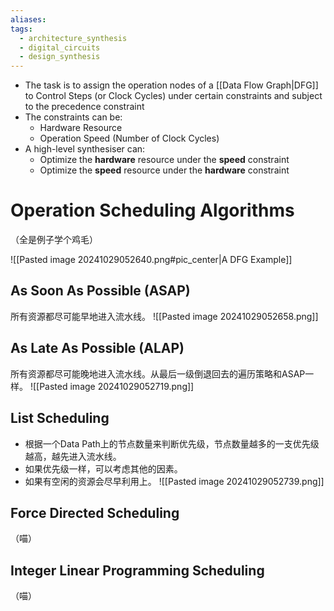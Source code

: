 ```yaml
---
aliases: 
tags:
  - architecture_synthesis
  - digital_circuits
  - design_synthesis
---
```

- The task is to assign the operation nodes of a [[Data Flow Graph|DFG]] to Control Steps (or Clock Cycles) under certain constraints and subject to the precedence constraint
- The constraints can be:
	- Hardware Resource
	- Operation Speed (Number of Clock Cycles)
- A high-level synthesiser can:
	- Optimize the **hardware** resource under the **speed** constraint
	- Optimize the **speed** resource under the **hardware** constraint

# Operation Scheduling Algorithms

（全是例子学个鸡毛）

![[Pasted image 20241029052640.png#pic_center|A DFG Example]]
## As Soon As Possible (ASAP)

所有资源都尽可能早地进入流水线。
![[Pasted image 20241029052658.png]]
## As Late As Possible (ALAP)

所有资源都尽可能晚地进入流水线。从最后一级倒退回去的遍历策略和ASAP一样。
![[Pasted image 20241029052719.png]]
## List Scheduling

- 根据一个Data Path上的节点数量来判断优先级，节点数量越多的一支优先级越高，越先进入流水线。
- 如果优先级一样，可以考虑其他的因素。
- 如果有空闲的资源会尽早利用上。
![[Pasted image 20241029052739.png]]
## Force Directed Scheduling
（喵）
## Integer Linear Programming Scheduling
（喵）
